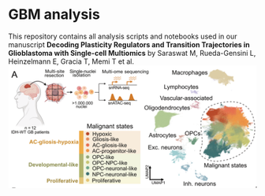 # GBM analysis
This repository contains all analysis scripts and notebooks used in our manuscript **Decoding Plasticity Regulators and Transition Trajectories in Glioblastoma with Single-cell Multiomics** by Saraswat M, Rueda-Gensini L, Heinzelmann E, Gracia T, Memi T et al.
![Welcome Image](dataset.png)
